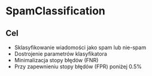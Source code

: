 # SpamClassification

## Cel

- Sklasyfikowanie wiadomości jako spam lub nie-spam
- Dostrojenie parametrów klasyfikatora
- Minimalizacja stopy błędów (FNR)
- Przy zapewnieniu stopy błędów (FPR) poniżej 0.5%
